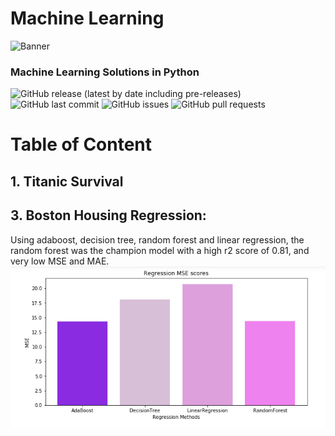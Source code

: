 # Machine Learning


<!-- Add banner here -->
![Banner](https://miro.medium.com/max/1400/1*c_fiB-YgbnMl6nntYGBMHQ.jpeg)


<!-- Add buttons here -->
###  Machine Learning Solutions in Python

![GitHub release (latest by date including pre-releases)](https://img.shields.io/github/v/release/navendu-pottekkat/awesome-readme?include_prereleases)
![GitHub last commit](https://img.shields.io/github/last-commit/navendu-pottekkat/awesome-readme)
![GitHub issues](https://img.shields.io/github/issues-raw/navendu-pottekkat/awesome-readme)
![GitHub pull requests](https://img.shields.io/github/issues-pr/navendu-pottekkat/awesome-readme)

# Table of Content

## 1. Titanic Survival



## 3. Boston Housing Regression:
Using adaboost, decision tree, random forest and linear regression, the random forest was the champion model with a high r2 score of 0.81, and very low MSE and MAE.
![alt text](https://github.com/khadija267/Machine-Learning/blob/main/images/3.png?raw=true)







